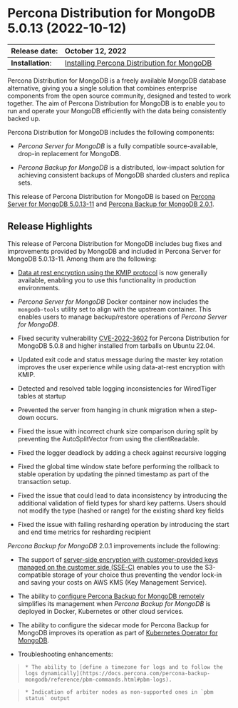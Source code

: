 # Percona Distribution for MongoDB 5.0.13 (2022-10-12)

| Release date:     | October 12, 2022      |
|:------------------|:----------------------|
| **Installation**: | [Installing Percona Distribution for MongoDB](installation.md) |


Percona Distribution for MongoDB is a freely available MongoDB database alternative, giving you a single solution that combines enterprise components from the open source community, designed and tested to work together. The aim of Percona Distribution for MongoDB is to enable you to run and operate your
MongoDB efficiently with the data being consistently backed up.

Percona Distribution for MongoDB includes the following components:

* *Percona Server for MongoDB* is a fully compatible source-available, drop-in replacement
for MongoDB.

* *Percona Backup for MongoDB* is a distributed, low-impact solution for achieving
consistent backups of MongoDB sharded clusters and replica sets.

This release of Percona Distribution for MongoDB is based on [Percona Server for MongoDB 5.0.13-11](https://docs.percona.com/percona-server-for-mongodb/5.0/release_notes/5.0.13-11.html) and [Percona Backup for MongoDB 2.0.1](https://docs.percona.com/percona-backup-mongodb/release-notes/2.0.1.html).

## Release Highlights

This release of Percona Distribution for MongoDB includes bug fixes and improvements provided by MongoDB and included in Percona Server for MongoDB 5.0.13-11. Among them are the following:

* [Data at rest encryption using the KMIP protocol](https://docs.percona.com/percona-server-for-mongodb/5.0/kmip.html) is now generally available, enabling you to use this functionality in production environments.

* *Percona Server for MongoDB* Docker container now includes the `mongodb-tools` utility set to align with the upstream container. This enables users to manage backup/restore operations of *Percona Server for MongoDB*.

* Fixed security vulnerability [CVE-2022-3602](https://cve.mitre.org/cgi-bin/cvename.cgi?name=CVE-2022-3602) for Percona Distribution for MongoDB 5.0.8 and higher installed from tarballs on Ubuntu 22.04.

* Updated exit code and status message during the master key rotation improves the user experience while using data-at-rest encryption with KMIP.

* Detected and resolved table logging inconsistencies for WiredTiger tables at startup

* Prevented the server from hanging in chunk migration when a step-down occurs.

* Fixed the issue with incorrect chunk size comparison during split by preventing the AutoSplitVector from using the clientReadable.

* Fixed the logger deadlock by adding a check against recursive logging

* Fixed the global time window state before performing the rollback to stable operation by updating the pinned timestamp as part of the transaction setup.

* Fixed the issue that could lead to data inconsistency by introducing the additional validation of field types for shard key patterns. Users should not modify the type (hashed or range) for the existing shard key fields

* Fixed the issue with failing resharding operation by introducing the start and end time metrics for resharding recipient

*Percona Backup for MongoDB* 2.0.1 improvements include the following:

* The support of [server-side encryption with customer-provided keys managed on the customer side (SSE-C)](https://docs.percona.com/percona-backup-mongodb/details/storage-configuration.html#server-side-encryption) enables you to use the S3-compatible storage of your choice thus preventing the vendor lock-in and saving your costs on AWS KMS (Key Management Service).

* The ability to [configure Percona Backup for MongoDB remotely](https://docs.percona.com/percona-backup-mongodb/manage/configure-remotely.html) simplifies its management when *Percona Backup for MongoDB* is deployed in Docker, Kubernetes or other cloud services.

* The ability to configure the sidecar mode for Percona Backup for MongoDB improves its operation as part of [Kubernetes Operator for MongoDB](https://docs.percona.com/percona-operator-for-mongodb/index.html).

* Troubleshooting enhancements:

>     * The ability to [define a timezone for logs and to follow the logs dynamically](https://docs.percona.com/percona-backup-mongodb/reference/pbm-commands.html#pbm-logs).

>     * Indication of arbiter nodes as non-supported ones in `pbm status` output
